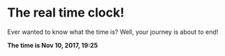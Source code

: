 # The real time clock!

Ever wanted to know what the time is? Well, your journey is about to end!

**The time is Nov 10, 2017, 19:25**